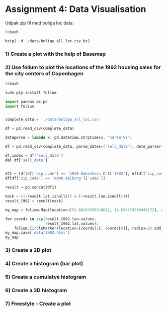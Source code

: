 # Assignment 4: Data Visualisation


Udpak zip fil med boliga loc data:

```python
%%bash

bzip2 -d ./data/boliga_all_loc.csv.bz2

```


### 1) Create a plot with the help of Basemap


### 2) Use folium to plot the locations of the 1992 housing sales for the city centers of Copenhagen

```python
%%bash

sudo pip install folium

```
```python
import pandas as pd
import folium


complete_data = './data/boliga_all_loc.csv'

df = pd.read_csv(complete_data)

dateparse = lambda x: pd.datetime.strptime(x, '%d-%m-%Y')

df = pd.read_csv(complete_data, parse_dates=['sell_date'], date_parser=dateparse)

df.index = df['sell_date']
del df['sell_date']


df1 = [df[df['zip_code'] == '1050 København K']['1992'], df[df['zip_code'] == '5000 Odense C']['1992'],df[df['zip_code'] == '8000 Aarhus C']['1992'],   
df[df['zip_code'] == '9000 Aalborg']['1992']]
       
result = pd.concat(df1)

mask = ((~result.lat.isnull()) & (~result.lon.isnull())) 
result_1992 = result[mask]        

my_map = folium.Map(location=[55.88207495748612, 10.636574309440173], zoom_start=7)

for coords in zip(result_1992.lon.values, 
                  result_1992.lat.values):
    folium.CircleMarker(location=[coords[1], coords[0]], radius=2).add_to(my_map)
my_map.save('data/1992.html')
my_map    
```


### 3) Create a 2D plot


### 4) Create a histogram (bar plot)


### 5) Create a cumulatve histogram


### 6) Create a 3D histogram


### 7) Freestyle - Create a plot


